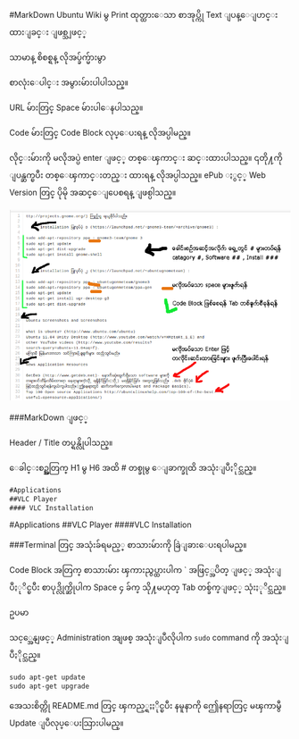 #MarkDown
Ubuntu Wiki မွ Print ထုတ္ထားေသာ စာအုပ္ကို Text ျပန္ေျပာင္းထားျခင္း ျဖစ္သျဖင့္ 

သာမာန္ စိစစ္ရန္ လိုအပ္ခ်က္မ်ားမွာ


စာလုံးေပါင္း အမွားမ်ားပါပါသည္။


URL မ်ားတြင္ Space မ်ားပါေနပါသည္။


Code မ်ားတြင္ Code Block လုပ္ေပးရန္ လိုအပ္ပါမည္။


လိုင္းမ်ားကို မလိုအပ္ပဲ enter ျဖင့္ တစ္ေၾကာင္း ဆင္းထားပါသည္။ ၎တို႔ကို ျပန္ဆက္ၿပီး တစ္ေၾကာင္းတည္း ထားရန္ လိုအပ္ပါသည္။ ePub ႏွင့္ Web Version တြင္ ပိုမို အဆင္ေျပေစရန္ ျဖစ္ပါသည္။


![How to Fix](./howtofix.png "How to Fix")


###MarkDown ျဖင့္


Header / Title တပ္ရန္လိုပါသည္။


ေခါင္းစဥ္အတြက္ H1 မွ H6 အထိ # တစ္ခုမွ ေျခာက္ခုထိ အသုံးျပဳႏိုင္သည္။

	#Applications
	##VLC Player
	#### VLC Installation


#Applications
##VLC Player
####VLC Installation




###Terminal တြင္ အသုံးခ်ရမည့္ စာသားမ်ားကို ခြဲျခားေပးရပါမည္။

Code Block အတြက္ စာသားမ်ား ၾကားညွပ္ထားပါက ` အဖြင့္အပိတ္ ျဖင့္ အသုံးျပဳႏုိင္ၿပီး စာပုဒ္လိုက္ဆိုပါက Space ၄ ခ်က္ သို႔မဟုတ္ Tab တစ္ခ်က္ျဖင့္ သုံးႏုိင္သည္။

ဥပမာ

သင့္အေနျဖင့္ Administration အျဖစ္ အသုံးျပဳလိုပါက `sudo` command ကို အသုံးျပဳႏိုင္သည္။ 

	sudo apt-get update
	sudo apt-get upgrade


အေသးစိတ္ကို README.md တြင္ ၾကည့္ရႈႏိုင္ၿပီး နမူနာကို ဤေနရာတြင္ မၾကာမွီ Update ျပဳလုပ္ေပးသြားပါမည္။
